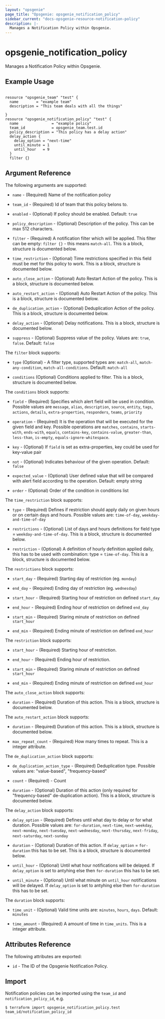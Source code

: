 ```yaml
---
layout: "opsgenie"
page_title: "Opsgenie: opsgenie_notification_policy"
sidebar_current: "docs-opsgenie-resource-notification-policy"
description: |-
  Manages a Notification Policy within Opsgenie.
---
```


# opsgenie\_notification\_policy

Manages a Notification Policy within Opsgenie.

## Example Usage

```hcl

resource "opsgenie_team" "test" {
  name        = "example team"
  description = "This team deals with all the things"

}
resource "opsgenie_notification_policy" "test" {
  name               = "example policy"
  team_id            = opsgenie_team.test.id
  policy_description = "This policy has a delay action"
  delay_action {
    delay_option = "next-time"
    until_minute = 1
    until_hour   = 9
  }
  filter {}
```

## Argument Reference

The following arguments are supported:

* `name` - (Required) Name of the notification policy

* `team_id` - (Required) Id of team that this policy belons to.

* `enabled` - (Optional) If policy should be enabled. Default: `true`

* `policy_description` - (Optional) Description of the policy. This can be max 512 characters.

* `filter` - (Required) A notification filter which will be applied. This filter can be empty: `filter {}` - this means `match-all`. This is a block, structure is documented below.

* `time_restriction` - (Optional) Time restrictions specified in this field must be met for this policy to work. This is a block, structure is documented below.

* `auto_close_action` - (Optional) Auto Restart Action of the policy. This is a block, structure is documented below.

* `auto_restart_action` - (Optional) Auto Restart Action of the policy. This is a block, structure is documented below.

* `de_duplication_action` - (Optional) Deduplication Action of the policy. This is a block, structure is documented below.

* `delay_action` - (Optional) Delay notifications. This is a block, structure is documented below.

* `suppress` - (Optional) Suppress value of the policy. Values are: `true`, `false`. Default: `false`


The `filter` block supports:

* `type` (Optional) - A filter type, supported types are: `match-all`, `match-any-condition`, `match-all-conditions`. Default: `match-all`

* `conditions` (Optional) Conditions applied to filter. This is a block, structure is documented below.

The `conditions` block supports:

* `field` - (Required) Specifies which alert field will be used in condition. Possible values are `message`, `alias`, `description`, `source`, `entity`, `tags`, `actions`, `details`, `extra-properties`, `responders`, `teams`, `priority`

* `operation` - (Required) It is the operation that will be executed for the given field and key. Possible operations are `matches`, `contains`, `starts-with`, `ends-with`, `equals`, `contains-key`, `contains-value`, `greater-than`, `less-than`, `is-empty`, `equals-ignore-whitespace`.

* `key` - (Optional) If `field` is set as extra-properties, key could be used for key-value pair

* `not` - (Optional) Indicates behaviour of the given operation. Default: `false`

* `expected_value` - (Optional) User defined value that will be compared with alert field according to the operation. Default: empty string

* `order` - (Optional) Order of the condition in conditions list

The `time_restriction` block supports:

* `type` - (Required) Defines if restriction should apply daily on given hours or on certain days and hours. Possible values are: `time-of-day`, `weekday-and-time-of-day`

* `restrictions` - (Optional) List of days and hours definitions for field type = `weekday-and-time-of-day`. This is a block, structure is documented below.

* `restriction` - (Optional) A definition of hourly definition applied daily, this has to be used with combination: type = `time-of-day`. This is a block, structure is documented below.

The `restrictions` block supports:

* `start_day` - (Required) Starting day of restriction (eg. `monday`)

* `end_day` - (Required) Ending day of restriction (eg. `wednesday`)

* `start_hour` - (Required) Starting hour of restriction on defined `start_day`

* `end_hour` - (Required) Ending hour of restriction on defined `end_day`

* `start_min` - (Required) Staring minute of restriction on defined `start_hour`

* `end_min` - (Required) Ending minute of restriction on defined `end_hour`

The `restriction` block supports:

* `start_hour` - (Required) Starting hour of restriction.

* `end_hour` - (Required) Ending hour of restriction.

* `start_min` - (Required) Staring minute of restriction on defined `start_hour`

* `end_min` - (Required) Ending minute of restriction on defined `end_hour`

The `auto_close_action` block supports:

* `duration` - (Required) Duration of this action. This is a block, structure is documented below.

The `auto_restart_action` block supports:

* `duration` - (Required) Duration of this action. This is a block, structure is documented below.

* `max_repeat_count` - (Required) How many times to repeat. This is a integer attribute.

The `de_duplication_action` block supports:

* `de_duplication_action_type` - (Required) Deduplication type. Possible values are: "value-based", "frequency-based"

* `count` - (Required) - Count

* `duration` - (Optional) Duration of this action (only required for "frequency-based" de-duplication action). This is a block, structure is documented below.

The `delay_action` block supports:

* `delay_option` - (Required) Defines until what day to delay or for what duration. Possible values are: `for-duration`, `next-time`, `next-weekday`, `next-monday`, `next-tuesday`, `next-wednesday`, `next-thursday`, `next-friday`, `next-saturday`, `next-sunday`

* `duration` - (Optional) Duration of this action. If `delay_option` = `for-duration` this has to be set. This is a block, structure is documented below.

* `until_hour` - (Optional) Until what hour notifications will be delayed. If `delay_option` is set to antyhing else then `for-duration` this has to be set.

* `until_minute` - (Optional) Until what minute on `until_hour` notifications will be delayed. If `delay_option` is set to antyhing else then `for-duration` this has to be set.

The `duration` block supports:

* `time_unit` - (Optional) Valid time units are: `minutes`, `hours`, `days`. Default: `minutes`

* `time_amount` - (Required) A amount of time in `time_units`. This is a integer attribute.


## Attributes Reference

The following attributes are exported:

* `id` - The ID of the Opsgenie Notification Policy.

## Import

Notification policies can be imported using the `team_id` and `notification_policy_id`, e.g.

`$ terraform import opsgenie_notification_policy.test team_id/notification_policy_id`
